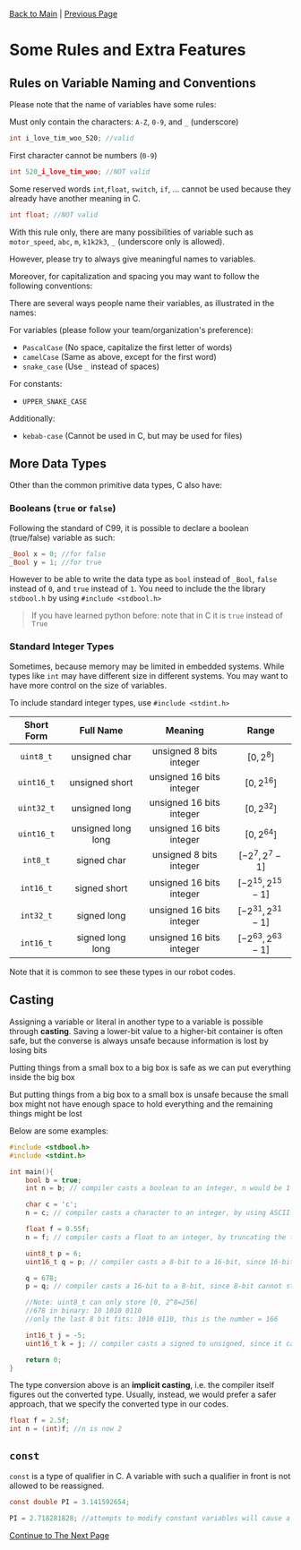 [Back to Main](README.html) | [Previous Page](05_operators.html)

# Some Rules and Extra Features

## Rules on Variable Naming and Conventions

Please note that the name of variables have some rules:

Must only contain the characters: `A-Z`, `0-9`, and `_` (underscore)
```c
int i_love_tim_woo_520; //valid
```
First character cannot be numbers (`0-9`)
```c
int 520_i_love_tim_woo; //NOT valid
```
Some reserved words `int`,`float`, `switch`, `if`, ... cannot be used because they already have another meaning in C.
```c
int float; //NOT valid
```

With this rule only, there are many possibilities of variable such as `motor_speed`, `abc`, `m`, `k1k2k3`, `_` (underscore only is allowed).

However, please try to always give meaningful names to variables.

Moreover, for capitalization and spacing you may want to follow the following conventions:

There are several ways people name their variables, as illustrated in the names:

For variables (please follow your team/organization's preference):
* `PascalCase` (No space, capitalize the  first letter of words)
* `camelCase` (Same as above, except for the first word)
* `snake_case` (Use `_` instead of spaces)

For constants:

* `UPPER_SNAKE_CASE` 

Additionally:

* `kebab-case` (Cannot be used in C, but may be used for files)

## More Data Types 

Other than the common primitive data types, C also have:

### Booleans (`true` or `false`)

Following the standard of C99, it is possible to declare a boolean (true/false) variable as such:

```c
_Bool x = 0; //for false
_Bool y = 1; //for true
```
However to be able to write the data type as `bool` instead of `_Bool`, `false` instead of `0`, and `true` instead of `1`. You need to include the the library `stdbool.h` by using `#include <stdbool.h>`

> If you have learned python before: note that in C it is `true` instead of `True`

### Standard Integer Types

Sometimes, because memory may be limited in embedded systems. While types like `int` may have different size in different systems. You may want to have more control on the size of variables.

To include standard integer types, use `#include <stdint.h>`

|    Short Form    |    Full Name    | Meaning | Range |  
| :-----: | :-----: | :-----: | :-----: |
| `uint8_t` | unsigned char | unsigned 8 bits integer | $[0, 2^8]$|
|`uint16_t` | unsigned short | unsigned 16 bits integer | $[0, 2^{16}]$
|`uint32_t` | unsigned long | unsigned 16 bits integer | $[0, 2^{32}]$
|`uint16_t` | unsigned long long | unsigned 16 bits integer | $[0, 2^{64}]$
| `int8_t` | signed char | unsigned 8 bits integer | $[-2^7, 2^7 - 1]$|
|`int16_t` | signed short | unsigned 16 bits integer | $[- 2^{15}, 2^{15} - 1]$
|`int32_t` | signed long | unsigned 16 bits integer | $[- 2^{31}, 2^{31} - 1]$
|`int16_t` | signed long long | unsigned 16 bits integer | $[ - 2^{63}, 2^{63}-1]$

Note that it is common to see these types in our robot codes.

## Casting
Assigning a variable or literal in another type to a variable is possible through **casting**. Saving a lower-bit value to a higher-bit container is often safe, but the converse is always unsafe because information is lost by losing bits

Putting things from a small box to a big box is safe as we can put everything inside the big box

But putting things from a big box to a small box is unsafe because the small box might not have enough space to hold everything and the remaining things might be lost

Below are some examples:

```c
#include <stdbool.h>
#include <stdint.h>

int main(){
    bool b = true;
    int n = b; // compiler casts a boolean to an integer, n would be 1 because true -> 1; false -> 0

    char c = 'c';
    n = c; // compiler casts a character to an integer, by using ASCII conversion, n is now 99

    float f = 0.55f;
    n = f; // compiler casts a float to an integer, by truncating the floating point value, n is now 0, same goes with double

    uint8_t p = 6;
    uint16_t q = p; // compiler casts a 8-bit to a 16-bit, since 16-bit can hold larger values, q is also 6

    q = 678;
    p = q; // compiler casts a 16-bit to a 8-bit, since 8-bit cannot store a number this large, it will overflow.

    //Note: uint8_t can only store [0, 2^8=256]
    //678 in binary: 10 1010 0110
    //only the last 8 bit fits: 1010 0110, this is the number = 166

    int16_t j = -5;
    uint16_t k = j; // compiler casts a signed to unsigned, since it cannot store a negative number, it underflows and goes to 65531. Please refer to 2's complement integer representation to know more.

    return 0;
}
```

The type conversion above is an **implicit casting**, i.e. the compiler itself figures out the converted type. Usually, instead, we would prefer a safer approach, that we specify the converted type in our codes.

```c
float f = 2.5f;
int n = (int)f; //n is now 2
```

## `const`
 `const` is a type of qualifier in C. A variable with such a qualifier in front is not allowed to be reassigned.

```c
const double PI = 3.141592654;

PI = 2.718281828; //attempts to modify constant variables will cause a compiler error
```

[Continue to The Next Page](07_control_flow.html)